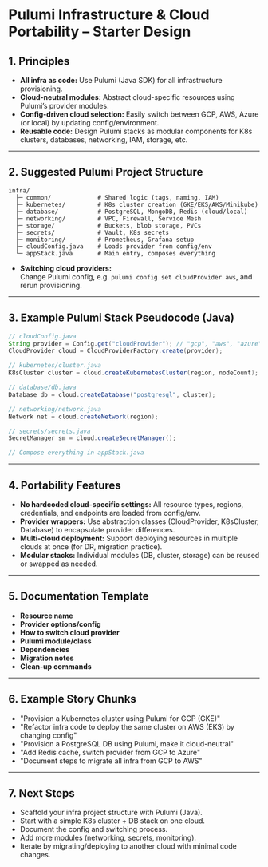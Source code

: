 # Pulumi Infrastructure & Cloud Portability – Starter Design

## 1. Principles

- **All infra as code:** Use Pulumi (Java SDK) for all infrastructure provisioning.
- **Cloud-neutral modules:** Abstract cloud-specific resources using Pulumi’s provider modules.
- **Config-driven cloud selection:** Easily switch between GCP, AWS, Azure (or local) by updating config/environment.
- **Reusable code:** Design Pulumi stacks as modular components for K8s clusters, databases, networking, IAM, storage, etc.

---

## 2. Suggested Pulumi Project Structure

```
infra/
  ├─ common/             # Shared logic (tags, naming, IAM)
  ├─ kubernetes/         # K8s cluster creation (GKE/EKS/AKS/Minikube)
  ├─ database/           # PostgreSQL, MongoDB, Redis (cloud/local)
  ├─ networking/         # VPC, Firewall, Service Mesh
  ├─ storage/            # Buckets, blob storage, PVCs
  ├─ secrets/            # Vault, K8s secrets
  ├─ monitoring/         # Prometheus, Grafana setup
  ├─ cloudConfig.java    # Loads provider from config/env
  └─ appStack.java       # Main entry, composes everything
```

- **Switching cloud providers:**  
  Change Pulumi config, e.g. `pulumi config set cloudProvider aws`, and rerun provisioning.

---

## 3. Example Pulumi Stack Pseudocode (Java)

```java
// cloudConfig.java
String provider = Config.get("cloudProvider"); // "gcp", "aws", "azure", "local"
CloudProvider cloud = CloudProviderFactory.create(provider);

// kubernetes/cluster.java
K8sCluster cluster = cloud.createKubernetesCluster(region, nodeCount);

// database/db.java
Database db = cloud.createDatabase("postgresql", cluster);

// networking/network.java
Network net = cloud.createNetwork(region);

// secrets/secrets.java
SecretManager sm = cloud.createSecretManager();

// Compose everything in appStack.java
```

---

## 4. Portability Features

- **No hardcoded cloud-specific settings:** All resource types, regions, credentials, and endpoints are loaded from config/env.
- **Provider wrappers:** Use abstraction classes (CloudProvider, K8sCluster, Database) to encapsulate provider differences.
- **Multi-cloud deployment:** Support deploying resources in multiple clouds at once (for DR, migration practice).
- **Modular stacks:** Individual modules (DB, cluster, storage) can be reused or swapped as needed.

---

## 5. Documentation Template

- **Resource name**
- **Provider options/config**
- **How to switch cloud provider**
- **Pulumi module/class**
- **Dependencies**
- **Migration notes**
- **Clean-up commands**

---

## 6. Example Story Chunks

- "Provision a Kubernetes cluster using Pulumi for GCP (GKE)"
- "Refactor infra code to deploy the same cluster on AWS (EKS) by changing config"
- "Provision a PostgreSQL DB using Pulumi, make it cloud-neutral"
- "Add Redis cache, switch provider from GCP to Azure"
- "Document steps to migrate all infra from GCP to AWS"

---

## 7. Next Steps

- Scaffold your infra project structure with Pulumi (Java).
- Start with a simple K8s cluster + DB stack on one cloud.
- Document the config and switching process.
- Add more modules (networking, secrets, monitoring).
- Iterate by migrating/deploying to another cloud with minimal code changes.
